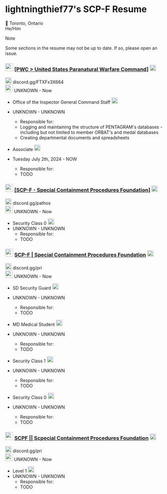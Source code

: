 # lightningthief77's SCP-F Resume
🍁 Toronto, Ontario  
He/Him

> [!NOTE]
> Some sections in the resume may not be up to date. If so, please open an issue.

### <img src="https://github.com/lightningthief77/lightning-resume/assets/131876425/de9dcd8f-25ce-490d-b92a-9a67105afd8a" width="25" height="25"> [[PWC > United States Paranatural Warfare Command]](https://www.roblox.com/groups/33808605/PWC-United-States-Paranatural-Warfare-Command#!/about) <img src="https://github.com/lightningthief77/lightning-resume/assets/131876425/ea0a9676-2f7a-4879-a2ac-aaf335a15e83" width="20" height="20">  
<img src="https://github.com/lightningthief77/lightning-resume/assets/131876425/3e84a3d3-7cea-4013-8268-94b4b3f4244f" width="20" height="20"> discord.gg/FTXFx3X664  
<img src="https://github.com/lightningthief77/lightning-resume/assets/131876425/b27dd1f6-c317-44e6-9173-d1fcff366416" width="24" height="24"> UNKNOWN - Now  

* Office of the Inspector General Command Staff <img src="https://github.com/lightningthief77/lightning-resume/assets/131876425/3fdd849a-57bf-4270-a560-c81489deae30" width="20" height="20">
* UNKNOWN - UNKNOWN
  * Responsible for:
  * Logging and maintaining the structure of PENTAGRAM's databases - including but not limited to member ORBAT's and medal databases
  * Creating departmental documents and spreadsheets

* Associate <img src="https://github.com/lightningthief77/lightning-resume/assets/131876425/6da37d4f-08cc-45e0-bab5-7ad11b7a2798" width="20" height="20">
* Tuesday July 2th, 2024 - NOW
  * Responsible for:
  * TODO

### <img src="https://github.com/lightningthief77/lightning-resume/assets/131876425/e731aec5-78e5-42fe-a5f9-dd4379e4fec1" width="25" height="25"> [[SCP-F - Special Containment Procedures Foundation]](https://www.roblox.com/groups/4606577/SCPF-Special-Containment-Procedures-Foundation#!/about) <img src="https://github.com/lightningthief77/lightning-resume/assets/131876425/ea0a9676-2f7a-4879-a2ac-aaf335a15e83" width="20" height="20">  
<img src="https://github.com/lightningthief77/lightning-resume/assets/131876425/3e84a3d3-7cea-4013-8268-94b4b3f4244f" width="20" height="20"> discord.gg/pathos  
<img src="https://github.com/lightningthief77/lightning-resume/assets/131876425/b27dd1f6-c317-44e6-9173-d1fcff366416" width="24" height="24"> UNKNOWN - Now  

* Security Class 0 <img src="https://github.com/lightningthief77/lightning-resume/assets/131876425/f18bf863-21f8-4a76-90fa-7e7c462a91c2" width="20" height="20">
* UNKNOWN - UNKNOWN
  * Responsible for:
  * TODO

### <img src="https://github.com/lightningthief77/lightning-resume/assets/131876425/0ded9d34-7533-4e2c-be1c-7114c76308dd" width="25" height="25"> [SCP-F | Special Containment Procedures Foundation](https://www.roblox.com/groups/6650179/SCP-F-Special-Containment-Procedures-Foundation#!/about) <img src="https://github.com/lightningthief77/lightning-resume/assets/131876425/ea0a9676-2f7a-4879-a2ac-aaf335a15e83" width="20" height="20">  
<img src="https://github.com/lightningthief77/lightning-resume/assets/131876425/3e84a3d3-7cea-4013-8268-94b4b3f4244f" width="20" height="20"> discord.gg/pri  
<img src="https://github.com/lightningthief77/lightning-resume/assets/131876425/b27dd1f6-c317-44e6-9173-d1fcff366416" width="24" height="24"> UNKNOWN - Now  

* SD Security Guard <img src="https://github.com/lightningthief77/lightning-resume/assets/131876425/d100df28-878d-4ed2-8124-532caba8ceaf" width="20" height="20">
* UNKNOWN - UNKNOWN
  * Responsible for:
  * TODO

* MD Medical Student <img src="https://github.com/lightningthief77/lightning-resume/assets/131876425/d3b659b3-908a-4e5f-b26b-5c8e8eb45fb0" width="20" height="20">
* UNKNOWN - UNKNOWN
  * Responsible for:
  * TODO

* Security Class 1 <img src="https://github.com/lightningthief77/lightning-resume/assets/131876425/f18bf863-21f8-4a76-90fa-7e7c462a91c2" width="20" height="20">
* UNKNOWN - UNKNOWN
  * Responsible for:
  * TODO

* Security Class 0 <img src="https://github.com/lightningthief77/lightning-resume/assets/131876425/f18bf863-21f8-4a76-90fa-7e7c462a91c2" width="20" height="20">
* UNKNOWN - UNKNOWN
  * Responsible for:
  * TODO

### <img src="https://github.com/lightningthief77/lightning-resume/assets/131876425/4d5b1726-7512-4ed5-b6b8-1d54d5f289e5" width="25" height="25"> [SCPF || Scpecial Containment Procedures Foundation](https://www.roblox.com/groups/3069549/SCPF-Special-Containment-Procedures-Foundation#!/about) <img src="https://github.com/lightningthief77/lightning-resume/assets/131876425/ea0a9676-2f7a-4879-a2ac-aaf335a15e83" width="20" height="20">  
<img src="https://github.com/lightningthief77/lightning-resume/assets/131876425/3e84a3d3-7cea-4013-8268-94b4b3f4244f" width="20" height="20"> discord.gg/pri  
<img src="https://github.com/lightningthief77/lightning-resume/assets/131876425/b27dd1f6-c317-44e6-9173-d1fcff366416" width="24" height="24"> UNKNOWN - Now  

* Level 1 <img src="https://github.com/lightningthief77/lightning-resume/assets/131876425/f18bf863-21f8-4a76-90fa-7e7c462a91c2" width="20" height="20">
* UNKNOWN - UNKNOWN
  * Responsible for:
  * TODO

